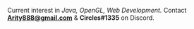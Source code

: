 Current interest in *Java, OpenGL, Web Development.*
Contact **Arity888@gmail.com** & **Circles#1335** on Discord.
